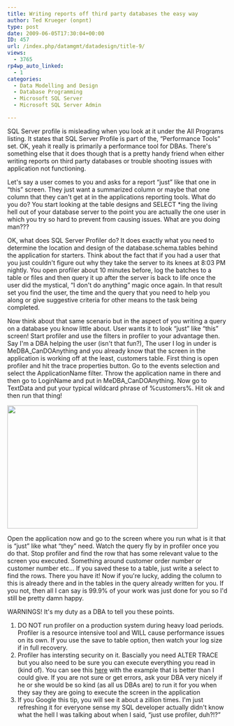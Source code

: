 ```yaml
---
title: Writing reports off third party databases the easy way
author: Ted Krueger (onpnt)
type: post
date: 2009-06-05T17:30:04+00:00
ID: 457
url: /index.php/datamgmt/datadesign/title-9/
views:
  - 3765
rp4wp_auto_linked:
  - 1
categories:
  - Data Modelling and Design
  - Database Programming
  - Microsoft SQL Server
  - Microsoft SQL Server Admin

---
```

SQL Server profile is misleading when you look at it under the All Programs listing. It states that SQL Server Profile is part of the, “Performance Tools” set. OK, yeah it really is primarily a performance tool for DBAs. There's something else that it does though that is a pretty handy friend when either writing reports on third party databases or trouble shooting issues with application not functioning.

Let's say a user comes to you and asks for a report “just” like that one in “this” screen. They just want a summarized column or maybe that one column that they can't get at in the applications reporting tools. What do you do? You start looking at the table designs and SELECT *ing the living hell out of your database server to the point you are actually the one user in which you try so hard to prevent from causing issues. What are you doing man???

OK, what does SQL Server Profiler do? It does exactly what you need to determine the location and design of the database.schema.tables behind the application for starters. Think about the fact that if you had a user that you just couldn't figure out why they take the server to its knees at 8:03 PM nightly. You open profiler about 10 minutes before, log the batches to a table or files and then query it up after the server is back to life once the user did the mystical, “I don't do anything” magic once again. In that result set you find the user, the time and the query that you need to help you along or give suggestive criteria for other means to the task being completed. 

Now think about that same scenario but in the aspect of you writing a query on a database you know little about. User wants it to look “just” like “this” screen! Start profiler and use the filters in profiler to your advantage then. Say I'm a DBA helping the user (isn't that fun?), The user I log in under is MeDBA\_CanDOAnything and you already know that the screen in the application is working off at the least, customers table. First thing is open profiler and hit the trace properties button. Go to the events selection and select the ApplicationName filter. Throw the application name in there and then go to LoginName and put in MeDBA\_CanDOAnything. Now go to TextData and put your typical wildcard phrase of %customers%. Hit ok and then run that thing!

<div class="image_block">
  <img src="/wp-content/uploads/blogs/DataMgmt//profiler_1.gif" alt="" title="" width="436" height="281" />
</div>

Open the application now and go to the screen where you run what is it that is “just” like what “they” need. Watch the query fly by in profiler once you do that. Stop profiler and find the row that has some relevant value to the screen you executed. Something around customer order number or customer number etc... If you saved these to a table, just write a select to find the rows. There you have it! Now if you're lucky, adding the column to this is already there and in the tables in the query already written for you. If you not, then all I can say is 99.9% of your work was just done for you so I'd still be pretty damn happy.

WARNINGS! It's my duty as a DBA to tell you these points.

  1. DO NOT run profiler on a production system during heavy load periods. Profiler is a resource intensive tool and WILL cause performance issues on its own. If you use the save to table option, then watch your log size if in full recovery.
  2. Profiler has intersting security on it. Bascially you need ALTER TRACE but you also need to be sure you can execute everything you read in (kind of). You can see this [here][1] with the example that is better than I could give. If you are not sure or get errors, ask your DBA very nicely if he or she would be so kind (as all us DBAs are) to run it for you when they say they are going to execute the screen in the application
  3. If you Google this tip, you will see it about a zillion times. I'm just refreshing it for everyone sense my SQL developer actually didn't know what the hell I was talking about when I said, “just use profiler, duh?!?”

 [1]: http://msdn.microsoft.com/en-us/library/ms187611.aspx